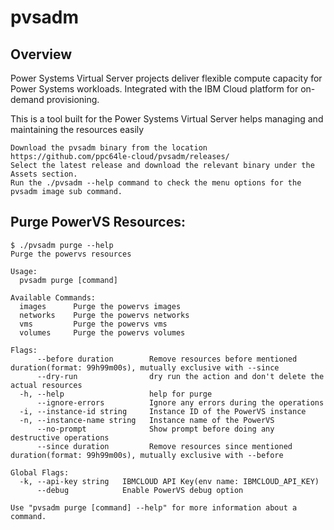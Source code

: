 # pvsadm

## Overview
Power Systems Virtual Server projects deliver flexible compute capacity for Power Systems workloads.
Integrated with the IBM Cloud platform for on-demand provisioning.

This is a tool built for the Power Systems Virtual Server helps managing and maintaining the resources easily

```
Download the pvsadm binary from the location https://github.com/ppc64le-cloud/pvsadm/releases/
Select the latest release and download the relevant binary under the Assets section.
Run the ./pvsadm --help command to check the menu options for the pvsadm image sub command.
```

## Purge PowerVS Resources:

```shell script
$ ./pvsadm purge --help
Purge the powervs resources

Usage:
  pvsadm purge [command]

Available Commands:
  images      Purge the powervs images
  networks    Purge the powervs networks
  vms         Purge the powervs vms
  volumes     Purge the powervs volumes

Flags:
      --before duration        Remove resources before mentioned duration(format: 99h99m00s), mutually exclusive with --since
      --dry-run                dry run the action and don't delete the actual resources
  -h, --help                   help for purge
      --ignore-errors          Ignore any errors during the operations
  -i, --instance-id string     Instance ID of the PowerVS instance
  -n, --instance-name string   Instance name of the PowerVS
      --no-prompt              Show prompt before doing any destructive operations
      --since duration         Remove resources since mentioned duration(format: 99h99m00s), mutually exclusive with --before

Global Flags:
  -k, --api-key string   IBMCLOUD API Key(env name: IBMCLOUD_API_KEY)
      --debug            Enable PowerVS debug option

Use "pvsadm purge [command] --help" for more information about a command.
```
